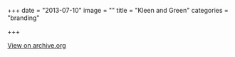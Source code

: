 +++
date = "2013-07-10"
image = ""
title = "Kleen and Green"
categories = "branding"

+++

<p class="center"><a href="https://web.archive.org/web/20130710085327/http://kleenandgreen.com/" class="live-link">View on archive.org</a></p>